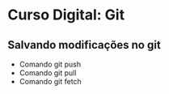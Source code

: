 # Curso Digital: Git

## Salvando modificações no git

* Comando git push
* Comando git pull
* Comando git fetch
